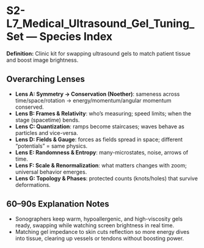 # S2-L7_Medical_Ultrasound_Gel_Tuning_Set — Species Index
**Definition:** Clinic kit for swapping ultrasound gels to match patient tissue and boost image brightness.

## Overarching Lenses

- **Lens A: Symmetry -> Conservation (Noether)**: sameness across time/space/rotation → energy/momentum/angular momentum conserved.
- **Lens B: Frames & Relativity**: who’s measuring; speed limits; when the stage (spacetime) bends.
- **Lens C: Quantization**: ramps become staircases; waves behave as particles and vice-versa.
- **Lens D: Fields & Gauge**: forces as fields spread in space; different “potentials” = same physics.
- **Lens E: Randomness & Entropy**: many-microstates, noise, arrows of time.
- **Lens F: Scale & Renormalization**: what matters changes with zoom; universal behavior emerges.
- **Lens G: Topology & Phases**: protected counts (knots/holes) that survive deformations.

## 60–90s Explanation Notes

- Sonographers keep warm, hypoallergenic, and high-viscosity gels ready, swapping while watching screen brightness in real time.
- Matching gel impedance to skin cuts reflection so more energy dives into tissue, clearing up vessels or tendons without boosting power.
